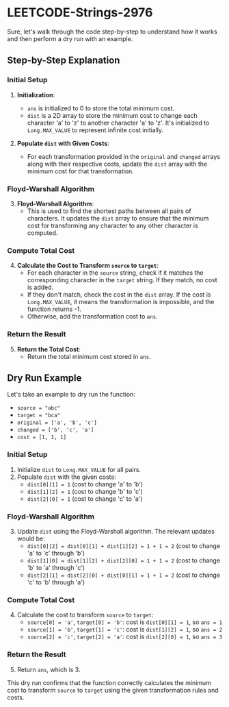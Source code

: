 # LEETCODE-Strings-2976
Sure, let's walk through the code step-by-step to understand how it works and then perform a dry run with an example.

## Step-by-Step Explanation

### Initial Setup
1. **Initialization**:
   - `ans` is initialized to 0 to store the total minimum cost.
   - `dist` is a 2D array to store the minimum cost to change each character 'a' to 'z' to another character 'a' to 'z'. It's initialized to `Long.MAX_VALUE` to represent infinite cost initially.

2. **Populate `dist` with Given Costs**:
   - For each transformation provided in the `original` and `changed` arrays along with their respective costs, update the `dist` array with the minimum cost for that transformation.

### Floyd-Warshall Algorithm
3. **Floyd-Warshall Algorithm**:
   - This is used to find the shortest paths between all pairs of characters. It updates the `dist` array to ensure that the minimum cost for transforming any character to any other character is computed.

### Compute Total Cost
4. **Calculate the Cost to Transform `source` to `target`**:
   - For each character in the `source` string, check if it matches the corresponding character in the `target` string. If they match, no cost is added.
   - If they don't match, check the cost in the `dist` array. If the cost is `Long.MAX_VALUE`, it means the transformation is impossible, and the function returns -1.
   - Otherwise, add the transformation cost to `ans`.

### Return the Result
5. **Return the Total Cost**:
   - Return the total minimum cost stored in `ans`.

## Dry Run Example

Let's take an example to dry run the function:
- `source = "abc"`
- `target = "bca"`
- `original = ['a', 'b', 'c']`
- `changed = ['b', 'c', 'a']`
- `cost = [1, 1, 1]`

### Initial Setup
1. Initialize `dist` to `Long.MAX_VALUE` for all pairs.
2. Populate `dist` with the given costs:
   - `dist[0][1] = 1` (cost to change 'a' to 'b')
   - `dist[1][2] = 1` (cost to change 'b' to 'c')
   - `dist[2][0] = 1` (cost to change 'c' to 'a')

### Floyd-Warshall Algorithm
3. Update `dist` using the Floyd-Warshall algorithm. The relevant updates would be:
   - `dist[0][2] = dist[0][1] + dist[1][2] = 1 + 1 = 2` (cost to change 'a' to 'c' through 'b')
   - `dist[1][0] = dist[1][2] + dist[2][0] = 1 + 1 = 2` (cost to change 'b' to 'a' through 'c')
   - `dist[2][1] = dist[2][0] + dist[0][1] = 1 + 1 = 2` (cost to change 'c' to 'b' through 'a')

### Compute Total Cost
4. Calculate the cost to transform `source` to `target`:
   - `source[0] = 'a'`, `target[0] = 'b'`: cost is `dist[0][1] = 1`, so `ans = 1`
   - `source[1] = 'b'`, `target[1] = 'c'`: cost is `dist[1][2] = 1`, so `ans = 2`
   - `source[2] = 'c'`, `target[2] = 'a'`: cost is `dist[2][0] = 1`, so `ans = 3`

### Return the Result
5. Return `ans`, which is 3.

This dry run confirms that the function correctly calculates the minimum cost to transform `source` to `target` using the given transformation rules and costs.

